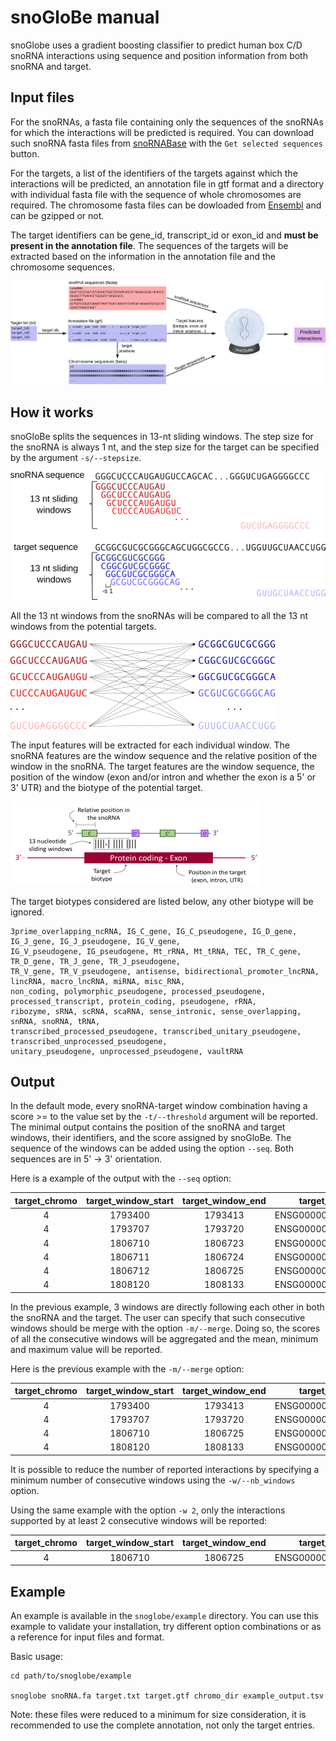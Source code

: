 # snoGloBe manual

snoGlobe uses a gradient boosting classifier to predict human box C/D snoRNA interactions using sequence and position 
information from both snoRNA and target.

## Input files

For the snoRNAs, a fasta file containing only the sequences of the snoRNAs for which the interactions will be 
predicted is required. You can download such snoRNA fasta files from 
[snoRNABase](https://www-snorna.biotoul.fr/browse.php) with the `Get selected sequences` button. 

For the targets, a list of the identifiers of the targets 
against which the interactions will be predicted, an annotation file in gtf format and a directory with individual 
fasta file with the sequence of whole chromosomes are required. The chromosome fasta files can be dowloaded from 
[Ensembl](http://ftp.ensembl.org/pub/release-104/fasta/homo_sapiens/dna/) and can be gzipped or not.

The target identifiers can be gene_id, transcript_id or exon_id and **must be present in the annotation file**.
The sequences of the targets will be extracted based on the information in the annotation file and the chromosome 
sequences.
     

![alt_tag](ressources/inputfiles.png)

## How it works

snoGloBe splits the sequences in 13-nt sliding windows. The step size for the snoRNA is always 1 nt, and the step size 
for the target can be specified by the argument `-s/--stepsize`.


![alt_tag](ressources/sliding_windows.png)


All the 13 nt windows from the snoRNAs will be compared to all the 13 nt windows from the potential targets.

![alt_tag](ressources/sliding_windows_combination.png)

The input features will be extracted for each individual window. The snoRNA features are the window sequence and the 
relative position of the window in the snoRNA. The target features are the window sequence, the position of the window 
(exon and/or intron and whether the exon is a 5' or 3' UTR) and the biotype of the potential target.

![alt_tag](ressources/input_features.png)

The target biotypes considered are listed below, any other biotype will be ignored.
```
3prime_overlapping_ncRNA, IG_C_gene, IG_C_pseudogene, IG_D_gene, IG_J_gene, IG_J_pseudogene, IG_V_gene, 
IG_V_pseudogene, IG_pseudogene, Mt_rRNA, Mt_tRNA, TEC, TR_C_gene, TR_D_gene, TR_J_gene, TR_J_pseudogene, 
TR_V_gene, TR_V_pseudogene, antisense, bidirectional_promoter_lncRNA, lincRNA, macro_lncRNA, miRNA, misc_RNA, 
non_coding, polymorphic_pseudogene, processed_pseudogene, processed_transcript, protein_coding, pseudogene, rRNA, 
ribozyme, sRNA, scRNA, scaRNA, sense_intronic, sense_overlapping, snRNA, snoRNA, tRNA, 
transcribed_processed_pseudogene, transcribed_unitary_pseudogene, transcribed_unprocessed_pseudogene, 
unitary_pseudogene, unprocessed_pseudogene, vaultRNA
```

## Output

In the default mode, every snoRNA-target window combination having a score >= to the value set by the 
`-t/--threshold` argument will be reported. The minimal output contains the position of the snoRNA and target windows, 
their identifiers, and the score assigned by snoGloBe. The sequence of the windows can be added using the option 
`--seq`. Both sequences are in 5' -> 3' orientation.

Here is a example of the output with the `--seq` option:

|target_chromo|target_window_start|target_window_end|target_id|score|target_strand|sno_id|sno_window_start|sno_window_end|target_seq|sno_seq|
|:-------------:|:-------------------:|:-----------------:|:-------------:|:-----:|:-------------:|:-------------:|:----------------:|:--------------:|:-----------:|:-----------:|
|4|1793400|1793413|ENSG00000068078|0.995|+|ENSG00000220988|78|91|UGGGCCCGCGGAC|GUCUGAGGGGCCC|
|4|1793707|1793720|ENSG00000068078|0.992|+|ENSG00000220988|16|29|GAGCCCUGGGCGG|CAGCACUGGGCUC|
|4|1806710|1806723|ENSG00000068078|0.995|+|ENSG00000220988|35|48|GGGUCCUCAGGGG|CCCCUGAGGACAC|
|4|1806711|1806724|ENSG00000068078|0.991|+|ENSG00000220988|34|47|GGUCCUCAGGGGU|ACCCCUGAGGACA|
|4|1806712|1806725|ENSG00000068078|0.998|+|ENSG00000220988|33|46|GUCCUCAGGGGUG|CACCCCUGAGGAC|
|4|1808120|1808133|ENSG00000068078|0.992|+|ENSG00000220988|78|91|GGGCCCCUGGCAC|CACCCCUGAGGAC|

In the previous example, 3 windows are directly following each other in both the snoRNA and the target. The user can
specify that such consecutive windows should be merge with the option `-m/--merge`. Doing so, the scores of all the 
consecutive windows will be aggregated and the mean, minimum and maximum value will be reported.

Here is the previous example with the `-m/--merge` option:

|target_chromo|target_window_start|target_window_end|target_id|count|target_strand|sno_id|sno_window_start|sno_window_end|mean_score|min_score|max_score|target_seq|sno_seq|
|:-----------:|:-----------------:|:---------------:|:-------:|:---:|:-----------:|:----:|:--------------:|:------------:|:--------:|:-------:|:-------:|:--------:|:-----:|
|4|1793400|1793413|ENSG00000068078|1|+|ENSG00000220988|78|91|0.995|0.995|0.995|UGGGCCCGCGGAC|GUCUGAGGGGCCC|
|4|1793707|1793720|ENSG00000068078|1|+|ENSG00000220988|16|29|0.992|0.992|0.992|GAGCCCUGGGCGG|CAGCACUGGGCUC|
|4|1806710|1806725|ENSG00000068078|3|+|ENSG00000220988|33|48|0.995|0.991|0.998|GGGUCCUCAGGGGUG|CACCCCUGAGGACAC|
|4|1808120|1808133|ENSG00000068078|1|+|ENSG00000220988|78|91|0.992|0.992|0.992|GGGCCCCUGGCAC|CACCCCUGAGGAC|

It is possible to reduce the number of reported interactions by specifying a minimum number of consecutive windows 
using the `-w/--nb_windows` option. 

Using the same example with the option `-w 2`, only the interactions supported by at least 2 consecutive 
windows will be reported:

|target_chromo|target_window_start|target_window_end|target_id|count|target_strand|sno_id|sno_window_start|sno_window_end|mean_score|min_score|max_score|target_seq|sno_seq|
|:-----------:|:-----------------:|:---------------:|:-------:|:---:|:-----------:|:----:|:--------------:|:------------:|:--------:|:-------:|:-------:|:--------:|:-----:|
|4|1806710|1806725|ENSG00000068078|3|+|ENSG00000220988|33|48|0.995|0.991|0.998|GGGUCCUCAGGGGUG|CACCCCUGAGGACAC|


## Example

An example is available in the `snoglobe/example` directory. You can use this example to validate your installation, 
try different option combinations or as a reference for input files and format.

Basic usage:

```
cd path/to/snoglobe/example

snoglobe snoRNA.fa target.txt target.gtf chromo_dir example_output.tsv
```

Note: these files were reduced to a minimum for size consideration, it is recommended to use the complete annotation, 
not only the target entries.

